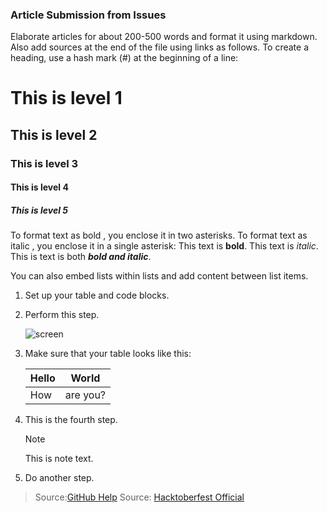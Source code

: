 ### Article Submission from Issues

Elaborate articles for about 200-500 words and format it using markdown. Also add sources at the end of the file using links as follows.
To create a heading, use a hash mark (#) at the beginning of a line: 
 # This is level 1 
   ## This is level 2
   ### This is level 3
   #### This is level 4
   ##### This is level 5
   
To format text as bold , you enclose it in two asterisks. To format text as italic , you enclose it in a single asterisk: 
 This text is **bold**.
    This text is *italic*.
    This is text is both ***bold and italic***.

You can also embed lists within lists and add content between list items.
1. Set up your table and code blocks.
1. Perform this step.

   ![screen](assets/no-localize/adobe_standard_logo.png)
1. Make sure that your table looks like this: 

    | Hello | World |
    |---|---|
    | How | are you? |  
1. This is the fourth step.

   >[!NOTE]
   >
   >This is note text.
1. Do another step.

> Source:[GitHub Help](https://help.github.com/en/articles/basic-writing-and-formatting-syntax)
> Source: [Hacktoberfest Official](https://hacktoberfest.digitalocean.com/)

